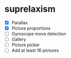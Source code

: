 # suprelaxism

- [x] Parallax
- [x] Picture proportions
- [ ] Gyroscope move detection
- [ ] Gallery
- [ ] Picture picker
- [ ] Add at least 16 pictures
